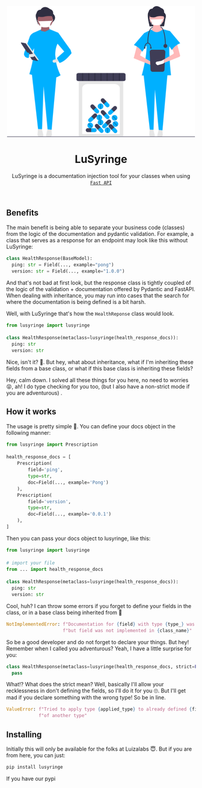 <div align="center">
  <img src=".media/medical-care.svg" alt="drawing" width="500" />

  <h1 align="center">
    LuSyringe
  </h1>
</div>

<div align="center">
  LuSyringe is a documentation injection tool for your classes when using 
  
  <a href="https://fastapi.tiangolo.com">
    <code>Fast API</code>
  </a>

&nbsp;

</div>

## Benefits

The main benefit is being able to separate your business code (classes) from the logic of the documentation and pydantic validation. For example, a class that serves as a response for an endpoint may look like this without LuSyringe:

```py
class HealthResponse(BaseModel):
  ping: str = Field(..., example="pong")
  version: str = Field(..., example="1.0.0")
```

And that's not bad at first look, but the response class is tightly coupled of the logic of the validation + documentation offered by Pydantic and FastAPI. When dealing with inheritance, you may run into cases that the search for where the documentation is being defined is a bit harsh.

Well, with LuSyringe that's how the `HealthReponse` class would look.

```py
from lusyringe import lusyringe

class HealthResponse(metaclass=lusyringe(health_response_docs)):
  ping: str
  version: str
```

Nice, isn't it? 🤩. But hey, what about inheritance, what if I'm inheriting these fields from a base class, or what if this base class is inheriting these fields?

Hey, calm down. I solved all these things for you here, no need to worries 😝, ah! I do type checking for you too, (but I also have a non-strict mode if you are adventurous)
.

## How it works

The usage is pretty simple 🥰. You can define your docs object in the following manner:

```py
from lusyringe import Prescription

health_response_docs = [
    Prescription(
        field='ping',
        type=str,
        doc=Field(..., example='Pong')
    ),
    Prescription(
        field='version',
        type=str,
        doc=Field(..., example='0.0.1')
    ),
]

```

Then you can pass your docs object to lusyringe, like this:

```py
from lusyringe import lusyringe

# import your file
from ... import health_response_docs

class HealthResponse(metaclass=lusyringe(health_response_docs)):
  ping: str
  version: str
```

Cool, huh? I can throw some errors if you forget to define your fields in the class, or in a base class being inherited from 👮

```py
NotImplementedError: f"Documentation for {field} with type {type_} was found,"
                     f"but field was not implemented in {class_name}"
```

So be a good developer and do not forget to declare your things. But hey! Remember when I called you adventurous? Yeah, I have a little surprise for you:

```py
class HealthResponse(metaclass=lusyringe(health_response_docs, strict=False)):
  pass
```

What!? What does the strict mean? Well, basically I'll allow your recklessness in don't defining the fields, so I'll do it for you 🙄. But I'll get mad if you declare something with the wrong type! So be in line.

```py
ValueError: f"Tried to apply type {applied_type} to already defined {field}"
            f"of another type"
```

## Installing

Initially this will only be available for the folks at Luizalabs 😇. But if you are from here, you can just:

```sh
pip install lusyringe
```

If you have our pypi
